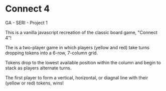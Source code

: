 # Connect 4
GA - SERI - Project 1
 
This is a vanilla javascript recreation of the classic board game, "Connect 4"!

The is a two-player game in which players (yellow and red) take turns
dropping tokens into a 6-row, 7-column grid.

Tokens drop to the lowest available position within the column
and begin to stack as players alternate turns.

The first player to form a vertical, horizontal, or diagnal line
with their (yellow or red) tokens, wins!

